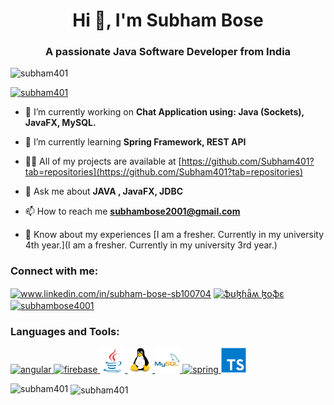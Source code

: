 <h1 align="center">Hi 👋, I'm Subham Bose</h1>
<h3 align="center">A passionate Java Software Developer from India</h3>

<p align="left"> <img src="https://komarev.com/ghpvc/?username=subham401&label=Profile%20views&color=0e75b6&style=flat" alt="subham401" /> </p>

<p align="left"> <a href="https://github.com/ryo-ma/github-profile-trophy"><img src="https://github-profile-trophy.vercel.app/?username=subham401" alt="subham401" /></a> </p>

- 🔭 I’m currently working on **Chat Application using: Java (Sockets), JavaFX, MySQL.**

- 🌱 I’m currently learning **Spring Framework, REST API**

- 👨‍💻 All of my projects are available at [https://github.com/Subham401?tab=repositories](https://github.com/Subham401?tab=repositories)

- 💬 Ask me about **JAVA , JavaFX, JDBC**

- 📫 How to reach me **subhambose2001@gmail.com**

- 📄 Know about my experiences [I am a fresher. Currently in my university 4th year.](I am a fresher. Currently in my university 3rd year.)

<h3 align="left">Connect with me:</h3>
<p align="left">
<a href="https://linkedin.com/in/www.linkedin.com/in/subham-bose-sb100704" target="blank"><img align="center" src="https://raw.githubusercontent.com/rahuldkjain/github-profile-readme-generator/master/src/images/icons/Social/linked-in-alt.svg" alt="www.linkedin.com/in/subham-bose-sb100704" height="30" width="40" /></a>
<a href="https://instagram.com/ֆʊɮɦǟʍ ɮօֆɛ" target="blank"><img align="center" src="https://raw.githubusercontent.com/rahuldkjain/github-profile-readme-generator/master/src/images/icons/Social/instagram.svg" alt="ֆʊɮɦǟʍ ɮօֆɛ" height="30" width="40" /></a>
<a href="https://www.leetcode.com/subhambose4001" target="blank"><img align="center" src="https://raw.githubusercontent.com/rahuldkjain/github-profile-readme-generator/master/src/images/icons/Social/leet-code.svg" alt="subhambose4001" height="30" width="40" /></a>
</p>

<h3 align="left">Languages and Tools:</h3>
<p align="left"> <a href="https://angular.io" target="_blank" rel="noreferrer"> <img src="https://angular.io/assets/images/logos/angular/angular.svg" alt="angular" width="40" height="40"/> </a> <a href="https://firebase.google.com/" target="_blank" rel="noreferrer"> <img src="https://www.vectorlogo.zone/logos/firebase/firebase-icon.svg" alt="firebase" width="40" height="40"/> </a> <a href="https://www.java.com" target="_blank" rel="noreferrer"> <img src="https://raw.githubusercontent.com/devicons/devicon/master/icons/java/java-original.svg" alt="java" width="40" height="40"/> </a> <a href="https://www.linux.org/" target="_blank" rel="noreferrer"> <img src="https://raw.githubusercontent.com/devicons/devicon/master/icons/linux/linux-original.svg" alt="linux" width="40" height="40"/> </a> <a href="https://www.mysql.com/" target="_blank" rel="noreferrer"> <img src="https://raw.githubusercontent.com/devicons/devicon/master/icons/mysql/mysql-original-wordmark.svg" alt="mysql" width="40" height="40"/> </a> <a href="https://spring.io/" target="_blank" rel="noreferrer"> <img src="https://www.vectorlogo.zone/logos/springio/springio-icon.svg" alt="spring" width="40" height="40"/> </a> <a href="https://www.typescriptlang.org/" target="_blank" rel="noreferrer"> <img src="https://raw.githubusercontent.com/devicons/devicon/master/icons/typescript/typescript-original.svg" alt="typescript" width="40" height="40"/> </a> </p>

<p><img align="left" src="https://github-readme-stats.vercel.app/api/top-langs?username=subham401&show_icons=true&locale=en&layout=compact" alt="subham401" /></p>

<p>&nbsp;<img align="center" src="https://github-readme-stats.vercel.app/api?username=subham401&show_icons=true&locale=en" alt="subham401" /></p>
